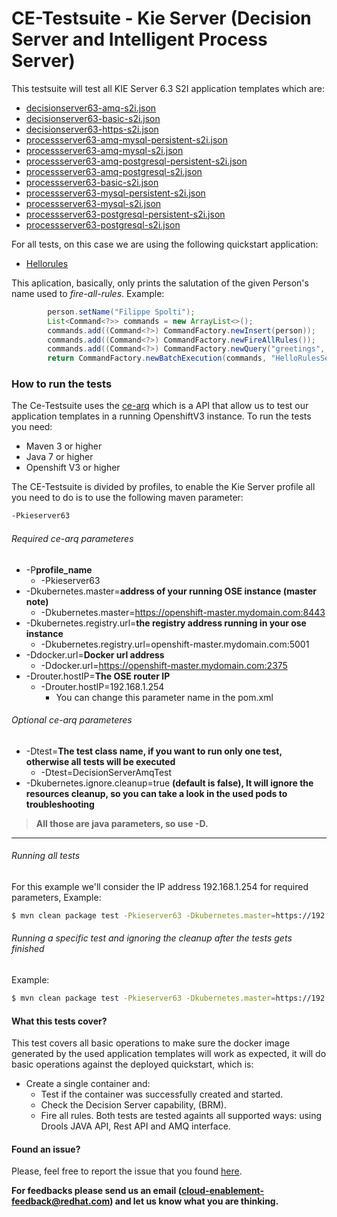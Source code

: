 # CE-Testsuite - Kie Server (Decision Server and Intelligent Process Server)

This testsuite will test all KIE Server 6.3 S2I application templates which are:
 
  -  [decisionserver63-amq-s2i.json](https://github.com/jboss-openshift/application-templates/blob/master/decisionserver/decisionserver63-amq-s2i.json)
  -  [decisionserver63-basic-s2i.json](https://github.com/jboss-openshift/application-templates/blob/master/decisionserver/decisionserver63-basic-s2i.json)
  -  [decisionserver63-https-s2i.json](https://github.com/jboss-openshift/application-templates/blob/master/decisionserver/decisionserver63-https-s2i.json)
  -  [processserver63-amq-mysql-persistent-s2i.json](https://github.com/jboss-openshift/application-templates/blob/master/processserver/processserver63-amq-mysql-persistent-s2i.json)
  -  [processserver63-amq-mysql-s2i.json](https://github.com/jboss-openshift/application-templates/blob/master/processserver/processserver63-amq-mysql-s2i.json)
  -  [processserver63-amq-postgresql-persistent-s2i.json](https://github.com/jboss-openshift/application-templates/blob/master/processserver/processserver63-amq-postgresql-persistent-s2i.json)
  -  [processserver63-amq-postgresql-s2i.json](https://github.com/jboss-openshift/application-templates/blob/master/processserver/processserver63-amq-postgresql-s2i.json)
  -  [processserver63-basic-s2i.json](https://github.com/jboss-openshift/application-templates/blob/master/processserver/processserver63-basic-s2i.json)
  -  [processserver63-mysql-persistent-s2i.json](https://github.com/jboss-openshift/application-templates/blob/master/processserver/processserver63-mysql-persistent-s2i.json)
  -  [processserver63-mysql-s2i.json](https://github.com/jboss-openshift/application-templates/blob/master/processserver/processserver63-mysql-s2i.json)
  -  [processserver63-postgresql-persistent-s2i.json](https://github.com/jboss-openshift/application-templates/blob/master/processserver/processserver63-postgresql-persistent-s2i.json)
  -  [processserver63-postgresql-s2i.json](https://github.com/jboss-openshift/application-templates/blob/master/processserver/processserver63-postgresql-s2i.json)

For all tests, on this case we are using the following quickstart application:

  - [Hellorules](https://github.com/jboss-openshift/openshift-quickstarts/tree/master/decisionserver/hellorules)

This aplication, basically, only prints the salutation of the given Person's name used to *fire-all-rules*. Example:
```java
        person.setName("Filippe Spolti");
        List<Command<?>> commands = new ArrayList<>();
        commands.add((Command<?>) CommandFactory.newInsert(person));
        commands.add((Command<?>) CommandFactory.newFireAllRules());
        commands.add((Command<?>) CommandFactory.newQuery("greetings", "get greeting"));
        return CommandFactory.newBatchExecution(commands, "HelloRulesSession");
```

### How to run the tests
The Ce-Testsuite uses the [ce-arq](https://github.com/jboss-openshift/ce-arq) which is a API that allow us to test our application templates in a running OpenshiftV3 instance. To run the tests you need:
  - Maven 3 or higher
  - Java 7 or higher
  - Openshift V3 or higher
 
The CE-Testsuite is divided by profiles, to enable the Kie Server profile all you need to do is to use the following maven parameter:
```sh
-Pkieserver63
```
###### Required ce-arq parameteres
  - -P**profile_name**
    - -Pkieserver63
  - -Dkubernetes.master=**address of your running OSE instance (master note)**
    - -Dkubernetes.master=https://openshift-master.mydomain.com:8443
  - -Dkubernetes.registry.url=**the registry address running in your ose instance**
    - -Dkubernetes.registry.url=openshift-master.mydomain.com:5001
  - -Ddocker.url=**Docker url address**
    - -Ddocker.url=https://openshift-master.mydomain.com:2375
  - -Drouter.hostIP=**The OSE router IP**
    - -Drouter.hostIP=192.168.1.254
      - You can change this parameter name in the pom.xml

###### Optional ce-arq parameteres
  - -Dtest=**The test class name, if you want to run only one test, otherwise all tests will be executed**
    - -Dtest=DecisionServerAmqTest
  - -Dkubernetes.ignore.cleanup=true **(default is false), It will ignore the resources cleanup, so you can take a look in the used pods to troubleshooting**

> **All those are java parameters, so use -D.**
___

###### Running all tests
For this example we'll consider the IP address 192.168.1.254 for required parameters, Example:
```sh
$ mvn clean package test -Pkieserver63 -Dkubernetes.master=https://192.168.1.254:8443 -Dkubernetes.registry.url=192.168.1.254:5001 -Ddocker.url=http://192.168.1.254:2375 -Drouter.hostIP=192.168.1.254
```
###### Running a specific test and ignoring the cleanup after the tests gets finished
Example:
```sh
$ mvn clean package test -Pkieserver63 -Dkubernetes.master=https://192.168.1.254:8443 -Dkubernetes.registry.url=192.168.1.254:5001 -Ddocker.url=http://192.168.1.254:2375 -Drouter.hostIP=192.168.1.254 -Dtest=DecisionServerAmqTest -Dkubernetes.ignore.cleanup=true
```

#### What this tests cover?
This test covers all basic operations to make sure the docker image generated by the used application templates will work as expected, it will do basic operations against the deployed quickstart, which is:

  - Create a single container and:
    - Test if the container was successfully created and started.
    - Check the Decision Server capability, (BRM).
    - Fire all rules.
Both tests are tested againts all supported ways: using Drools JAVA API, Rest API and AMQ interface.

#### Found an issue?
Please, feel free to report the issue that you found [here](https://github.com/jboss-openshift/ce-testsuite/issues/new).

__For feedbacks please send us an email (cloud-enablement-feedback@redhat.com) and let us know what you are thinking.__ 
